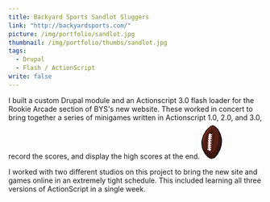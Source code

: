 ```yaml
---
title: Backyard Sports Sandlot Sluggers
link: "http://backyardsports.com/"
picture: /img/portfolio/sandlot.jpg
thumbnail: /img/portfolio/thumbs/sandlot.jpg
tags: 
  - Drupal
  - Flash / ActionScript
write: false
---
```


I built a custom Drupal module and an Actionscript 3.0 flash loader for the Rookie Arcade section of BYS's new website. These worked in concert to bring together a series of minigames written in Actionscript 1.0, 2.0, and 3.0, record the scores, and display the high scores at the end.<img src="/img/portfolio/bys-football.png" alt="" class="right" style="margin-top: 6px; margin-left: 2px;" />

I worked with two different studios on this project to bring the new site and games online in an extremely tight schedule. This included learning all three versions of ActionScript in a single week.